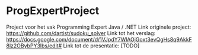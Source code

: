 # ProgExpertProject
Project voor het vak Programming Expert Java / .NET
Link originele project:
https://github.com/dartist/sudoku_solver
Link tot het verslag:
https://docs.google.com/document/d/1VJpdY7WlAOjGoxt3evQgHs8q9AkkF8lz2OBybPY3lbs/edit#
Link tot de presentatie:
[TODO]
